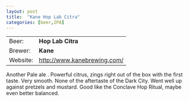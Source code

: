 ```yaml
---
layout: post
title:  "Kane Hop Lab Citra"
categories: [beer,IPA]
---
```


|          |                               |
|----------|-------------------------------|
| Beer:    | __Hop Lab Citra__             |
| Brewer:  | __Kane__                      |
| Website: | <http://www.kanebrewing.com/> |

Another Pale ale . Powerful citrus, zings right out of the box with the first taste. Very smooth. None of the aftertaste of the Dark City. Went well up against pretzels and mustard. Good like the Conclave Hop Ritual, maybe even better balanced.
